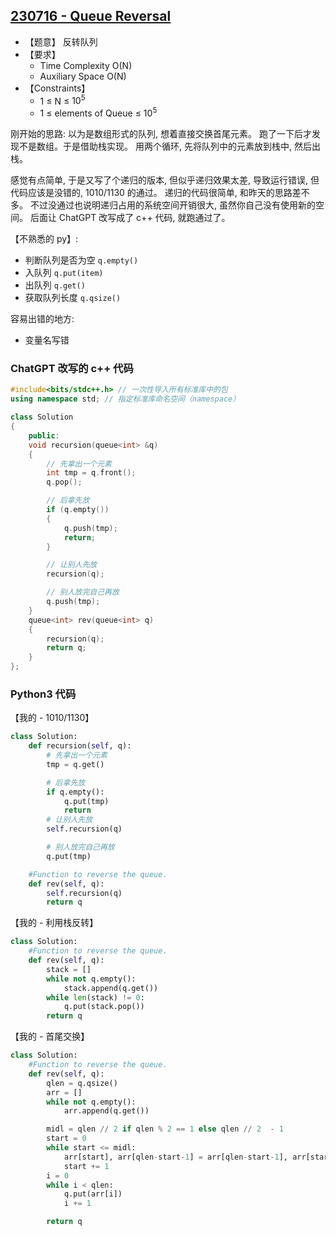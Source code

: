 ## [230716 - Queue Reversal](https://practice.geeksforgeeks.org/problems/queue-reversal/1)

- 【题意】 反转队列
- 【要求】
    - Time Complexity O(N)
    - Auxiliary Space O(N)
- 【Constraints】
    - 1 ≤ N ≤ $10^5$
    - 1 ≤ elements of Queue ≤ $10^5$

刚开始的思路: 以为是数组形式的队列, 想着直接交换首尾元素。
跑了一下后才发现不是数组。于是借助栈实现。 用两个循环, 先将队列中的元素放到栈中, 然后出栈。

感觉有点简单, 于是又写了个递归的版本, 但似乎递归效果太差, 导致运行错误, 但代码应该是没错的, 1010/1130 的通过。
递归的代码很简单, 和昨天的思路差不多。 不过没通过也说明递归占用的系统空间开销很大, 虽然你自己没有使用新的空间。
后面让 ChatGPT 改写成了 c++ 代码, 就跑通过了。

【不熟悉的 py】:
- 判断队列是否为空 `q.empty()`
- 入队列 `q.put(item)`
- 出队列 `q.get()`
- 获取队列长度 `q.qsize()`

容易出错的地方:
- 变量名写错

### ChatGPT 改写的 c++ 代码

```cpp
#include<bits/stdc++.h> // 一次性导入所有标准库中的包
using namespace std; // 指定标准库命名空间（namespace）

class Solution
{
    public:
    void recursion(queue<int> &q)
    {
        // 先拿出一个元素
        int tmp = q.front();
        q.pop();

        // 后拿先放
        if (q.empty())
        {
            q.push(tmp);
            return;
        }

        // 让别人先放
        recursion(q);

        // 别人放完自己再放
        q.push(tmp);
    }
    queue<int> rev(queue<int> q)
    {
        recursion(q);
        return q;
    }
};
```

### Python3 代码

【我的 - 1010/1130】
```py
class Solution:
    def recursion(self, q):
        # 先拿出一个元素
        tmp = q.get()

        # 后拿先放
        if q.empty():
            q.put(tmp)
            return
        # 让别人先放
        self.recursion(q)

        # 别人放完自己再放
        q.put(tmp)

    #Function to reverse the queue.
    def rev(self, q):
        self.recursion(q)
        return q
```

【我的 - 利用栈反转】
```py
class Solution:
    #Function to reverse the queue.
    def rev(self, q):
        stack = []
        while not q.empty():
            stack.append(q.get())
        while len(stack) != 0:
            q.put(stack.pop())
        return q
```

【我的 - 首尾交换】
```py
class Solution:
    #Function to reverse the queue.
    def rev(self, q):
        qlen = q.qsize()
        arr = []
        while not q.empty():
            arr.append(q.get())

        midl = qlen // 2 if qlen % 2 == 1 else qlen // 2  - 1
        start = 0
        while start <= midl:
            arr[start], arr[qlen-start-1] = arr[qlen-start-1], arr[start]
            start += 1
        i = 0
        while i < qlen:
            q.put(arr[i])
            i += 1

        return q
```
